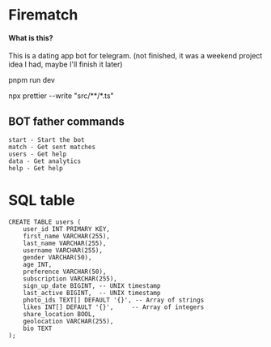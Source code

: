 # Firematch

#### What is this? 
This is a dating app bot for telegram. (not finished, it was a weekend project idea I had, maybe I'll finish it later)


pnpm run dev

npx prettier --write "src/**/*.ts"


## BOT father commands
```
start - Start the bot
match - Get sent matches
users - Get help
data - Get analytics
help - Get help

```


# SQL table

```
CREATE TABLE users (
    user_id INT PRIMARY KEY,
    first_name VARCHAR(255),
    last_name VARCHAR(255),
    username VARCHAR(255),
    gender VARCHAR(50),
    age INT,
    preference VARCHAR(50),
    subscription VARCHAR(255),
    sign_up_date BIGINT, -- UNIX timestamp
    last_active BIGINT,  -- UNIX timestamp
    photo_ids TEXT[] DEFAULT '{}', -- Array of strings
    likes INT[] DEFAULT '{}',     -- Array of integers
    share_location BOOL,
    geolocation VARCHAR(255),
    bio TEXT
);
```
